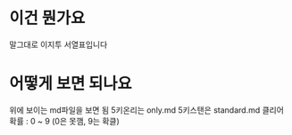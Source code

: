 # 이건 뭔가요
말그대로 이지투 서열표입니다

# 어떻게 보면 되나요
위에 보이는 md파일을 보면 됨
5키온리는 only.md
5키스탠은 standard.md
클리어 확률 : 0 ~ 9 (0은 못깸, 9는 확클)